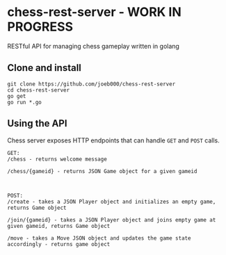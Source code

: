 # chess-rest-server - WORK IN PROGRESS
RESTful API for managing chess gameplay written in golang

## Clone and install

    git clone https://github.com/joeb000/chess-rest-server
    cd chess-rest-server
    go get
    go run *.go
    
## Using the API

Chess server exposes HTTP endpoints that can handle `GET` and `POST` calls.

    GET:
    /chess - returns welcome message
    
    /chess/{gameid} - returns JSON Game object for a given gameid
    
    

    POST:
    /create - takes a JSON Player object and initializes an empty game, returns Game object
    
    /join/{gameid} - takes a JSON Player object and joins empty game at given gameid, returns Game object
    
    /move - takes a Move JSON object and updates the game state accordingly - returns game object
